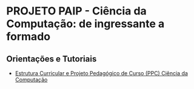 # PROJETO PAIP - Ciência da Computação: de ingressante a formado

## Orientações e Tutoriais

* [Estrutura Curricular e Projeto Pedagógico de Curso (PPC) Ciência da Computação ](https://prograd.ufc.br/pt/cursos-de-graduacao/ciencia-da-computacao-crateus/)
